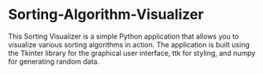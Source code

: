 # Sorting-Algorithm-Visualizer
This Sorting Visualizer is a simple Python application that allows you to visualize various sorting algorithms in action. The application is built using the Tkinter library for the graphical user interface, ttk for styling, and numpy for generating random data.
